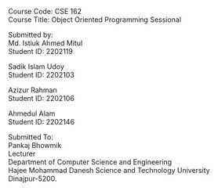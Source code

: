<p>Course Code: CSE 162<br>
Course Title: Object Oriented Programming Sessional</p>
<p>Submitted by:<br>
Md. Istiuk Ahmed Mitul<br>
Student ID: 2202119</p>
<p>Sadik Islam Udoy<br>
Student ID: 2202103</p>
<p>Azizur Rahman<br>
Student ID: 2202106</p>
<p>Ahmedul Alam<br>
Student ID: 2202146</p>
<p>
  Submitted To:<br>
  Pankaj Bhowmik<br>
  Lecturer<br>
  Department of Computer Science and Engineering<br>
  Hajee Mohammad Danesh Science and Technology University<br>
  Dinajpur-5200.
</p>

